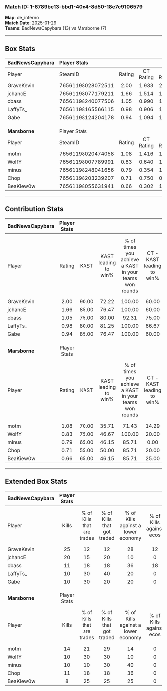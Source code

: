 ### Match ID: 1-6789be13-bbd1-40c4-8d50-18e7c9106579  
**Map**: de_inferno  
**Match Date**: 2025-01-29  
**Teams**: BadNewsCapybara (13) vs Marsborne (7)  

---  

## Box Stats  

| **BadNewsCapybara** | Player Stats      |        |           |          |       |       |       |         |        |      |     |
| :- | :- | :-: | :-: | :-: | :-: | :-: | :-: | :-: | :-: | :-: | :-: |
| Player              | SteamID           | Rating | CT Rating | T Rating | KAST  |  ADR  | Kills | Assists | Deaths | K/D  | HS% |
| GraveKevin          | 76561198028072511 |  2.00  |   1.933   |  2.102   | 90.00 | 109.1 |  25   |    2    |   6    | 4.17 | 60  |
| jchancE             | 76561198077179211 |  1.66  |   1.514   |  1.880   | 85.00 | 99.5  |  20   |    7    |   9    | 2.22 | 45  |
| cbass               | 76561198240077506 |  1.05  |   0.990   |  1.209   | 75.00 | 69.2  |  11   |    7    |   11   | 1.00 | 54  |
| LaffyTs_            | 76561198165566115 |  0.98  |   0.906   |  1.489   | 80.00 | 70.3  |  10   |   10    |   14   | 0.71 | 60  |
| Gabe                | 76561198124204178 |  0.94  |   1.094   |  1.041   | 85.00 | 47.6  |  10   |    4    |   13   | 0.77 | 30  |
|                     |                   |        |           |          |       |       |       |         |        |      |     |
|                     |                   |        |           |          |       |       |       |         |        |      |     |
|                     |                   |        |           |          |       |       |       |         |        |      |     |
| **Marsborne**       | Player Stats      |        |           |          |       |       |       |         |        |      |     |
| Player              | SteamID           | Rating | CT Rating | T Rating | KAST  |  ADR  | Kills | Assists | Deaths | K/D  | HS% |
| motm                | 76561198020474058 |  1.08  |   1.416   |  1.042   | 70.00 | 87.4  |  14   |    5    |   15   | 0.93 | 64  |
| WolfY               | 76561198007789991 |  0.83  |   0.640   |  1.140   | 75.00 | 58.1  |  10   |    1    |   15   | 0.67 | 40  |
| minus               | 76561198248041656 |  0.79  |   0.354   |  1.153   | 65.00 | 76.0  |  10   |    7    |   17   | 0.59 | 60  |
| Chop                | 76561198203239207 |  0.71  |   0.750   |  0.825   | 55.00 | 55.7  |  11   |    3    |   16   | 0.69 | 81  |
| BeaKiew0w           | 76561198055631941 |  0.66  |   0.302   |  1.076   | 65.00 | 37.5  |   8   |    1    |   13   | 0.62 | 62  |
---  

## Contribution Stats  

| **BadNewsCapybara** | Player Stats |       |                      |                                                        |                           |                                                             |                          |                                                            |
| :- | :-: | :-: | :-: | :-: | :-: | :-: | :-: | :-: |
| Player              |    Rating    | KAST  | KAST leading to win% | % of times you achieve a KAST in your teams won rounds | CT - KAST leading to win% | CT - % of times you achieve a KAST in your teams won rounds | T - KAST leading to win% | T - % of times you achieve a KAST in your teams won rounds |
| GraveKevin          |     2.00     | 90.00 |        72.22         |                         100.00                         |           60.00           |                           100.00                            |          87.50           |                           100.00                           |
| jchancE             |     1.66     | 85.00 |        76.47         |                         100.00                         |           60.00           |                           100.00                            |          100.00          |                           100.00                           |
| cbass               |     1.05     | 75.00 |        80.00         |                         92.31                          |           75.00           |                           100.00                            |          85.71           |                           85.71                            |
| LaffyTs_            |     0.98     | 80.00 |        81.25         |                         100.00                         |           66.67           |                           100.00                            |          100.00          |                           100.00                           |
| Gabe                |     0.94     | 85.00 |        76.47         |                         100.00                         |           60.00           |                           100.00                            |          100.00          |                           100.00                           |
|                     |              |       |                      |                                                        |                           |                                                             |                          |                                                            |
|                     |              |       |                      |                                                        |                           |                                                             |                          |                                                            |
|                     |              |       |                      |                                                        |                           |                                                             |                          |                                                            |
| **Marsborne**       | Player Stats |       |                      |                                                        |                           |                                                             |                          |                                                            |
| Player              |    Rating    | KAST  | KAST leading to win% | % of times you achieve a KAST in your teams won rounds | CT - KAST leading to win% | CT - % of times you achieve a KAST in your teams won rounds | T - KAST leading to win% | T - % of times you achieve a KAST in your teams won rounds |
| motm                |     1.08     | 70.00 |        35.71         |                         71.43                          |           14.29           |                           100.00                            |          57.14           |                           66.67                            |
| WolfY               |     0.83     | 75.00 |        46.67         |                         100.00                         |           20.00           |                           100.00                            |          60.00           |                           100.00                           |
| minus               |     0.79     | 65.00 |        46.15         |                         85.71                          |           0.00            |                            0.00                             |          66.67           |                           100.00                           |
| Chop                |     0.71     | 55.00 |        50.00         |                         85.71                          |           20.00           |                           100.00                            |          71.43           |                           83.33                            |
| BeaKiew0w           |     0.66     | 65.00 |        46.15         |                         85.71                          |           25.00           |                           100.00                            |          55.56           |                           83.33                            |
---  

## Extended Box Stats  

| **BadNewsCapybara** | Player Stats |                            |                            |                                    |                         |                              |                                 |        |                             |                                     |                          |                               |                            |
| :- | :-: | :-: | :-: | :-: | :-: | :-: | :-: | :-: | :-: | :-: | :-: | :-: | :-: |
| Player              |    Kills     | % of Kills that are trades | % of Kills that got traded | % of Kills against a lower economy | % of Kills against ecos | % of Kills that are flawless | % of Kills that are close duels | Deaths | % of Deaths that get traded | % of Deaths against a lower economy | % of Deaths against ecos | % of Deaths that are flawless | % of Deaths that are close |
| GraveKevin          |      25      |             12             |             12             |                 28                 |           12            |              64              |                0                |   6    |             17              |                 17                  |            0             |              67               |             0              |
| jchancE             |      20      |             15             |             20             |                 10                 |            0            |              65              |                0                |   9    |             11              |                 22                  |            11            |              89               |             11             |
| cbass               |      11      |             18             |             18             |                 36                 |           18            |              64              |                0                |   11   |              9              |                 27                  |            0             |              45               |             9              |
| LaffyTs_            |      10      |             30             |             40             |                 20                 |            0            |              40              |               10                |   14   |             43              |                 21                  |            0             |              50               |             14             |
| Gabe                |      10      |             30             |             20             |                 20                 |            0            |              40              |               20                |   13   |             38              |                  8                  |            0             |              62               |             0              |
|                     |              |                            |                            |                                    |                         |                              |                                 |        |                             |                                     |                          |                               |                            |
|                     |              |                            |                            |                                    |                         |                              |                                 |        |                             |                                     |                          |                               |                            |
|                     |              |                            |                            |                                    |                         |                              |                                 |        |                             |                                     |                          |                               |                            |
| **Marsborne**       | Player Stats |                            |                            |                                    |                         |                              |                                 |        |                             |                                     |                          |                               |                            |
| Player              |    Kills     | % of Kills that are trades | % of Kills that got traded | % of Kills against a lower economy | % of Kills against ecos | % of Kills that are flawless | % of Kills that are close duels | Deaths | % of Deaths that get traded | % of Deaths against a lower economy | % of Deaths against ecos | % of Deaths that are flawless | % of Deaths that are close |
| motm                |      14      |             21             |             29             |                 14                 |            0            |              79              |               14                |   15   |             27              |                 20                  |            0             |              40               |             13             |
| WolfY               |      10      |             30             |             30             |                 10                 |            0            |              70              |               10                |   15   |             27              |                 13                  |            0             |              60               |             7              |
| minus               |      10      |             10             |             30             |                 40                 |            0            |              50              |               10                |   17   |              6              |                 18                  |            0             |              65               |             0              |
| Chop                |      11      |             18             |             18             |                 36                 |            0            |              36              |                0                |   16   |             13              |                 19                  |            0             |              44               |             0              |
| BeaKiew0w           |      8       |             25             |             25             |                 25                 |            0            |              38              |                0                |   13   |             31              |                 15                  |            0             |              85               |             0              |
